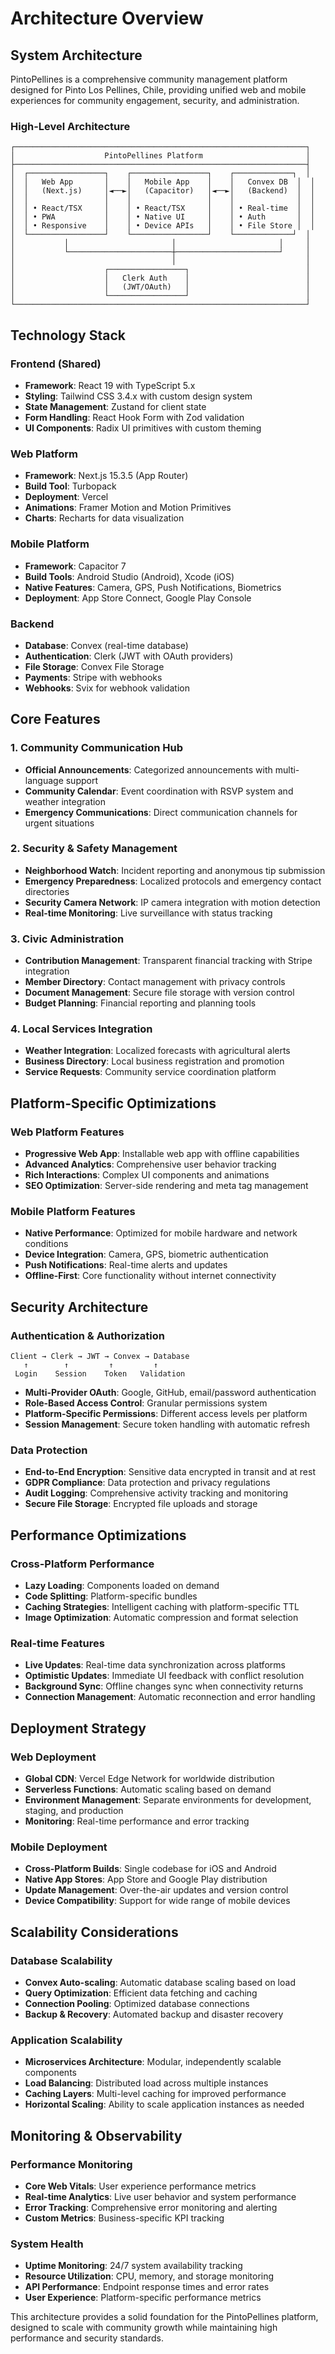 # Architecture Overview

## System Architecture

PintoPellines is a comprehensive community management platform designed for Pinto Los Pellines, Chile, providing unified web and mobile experiences for community engagement, security, and administration.

### High-Level Architecture

```text
┌─────────────────────────────────────────────────────────────────┐
│                    PintoPellines Platform                       │
├─────────────────────────────────────────────────────────────────┤
│  ┌─────────────────┐    ┌─────────────────┐    ┌─────────────┐  │
│  │   Web App       │    │   Mobile App    │    │   Convex DB  │  │
│  │   (Next.js)     │◄──►│   (Capacitor)   │◄──►│   (Backend)  │  │
│  │                 │    │                 │    │              │  │
│  │ • React/TSX     │    │ • React/TSX     │    │ • Real-time  │  │
│  │ • PWA           │    │ • Native UI     │    │ • Auth       │  │
│  │ • Responsive    │    │ • Device APIs   │    │ • File Store │  │
│  └─────────────────┘    └─────────────────┘    └─────────────┘  │
│           │                       │                       │     │
│           └───────────────────────┼───────────────────────┘     │
│                                   │                             │
│                    ┌─────────────────┐                          │
│                    │   Clerk Auth    │                          │
│                    │   (JWT/OAuth)   │                          │
│                    └─────────────────┘                          │
└─────────────────────────────────────────────────────────────────┘
```

## Technology Stack

### Frontend (Shared)
- **Framework**: React 19 with TypeScript 5.x
- **Styling**: Tailwind CSS 3.4.x with custom design system
- **State Management**: Zustand for client state
- **Form Handling**: React Hook Form with Zod validation
- **UI Components**: Radix UI primitives with custom theming

### Web Platform
- **Framework**: Next.js 15.3.5 (App Router)
- **Build Tool**: Turbopack
- **Deployment**: Vercel
- **Animations**: Framer Motion and Motion Primitives
- **Charts**: Recharts for data visualization

### Mobile Platform
- **Framework**: Capacitor 7
- **Build Tools**: Android Studio (Android), Xcode (iOS)
- **Native Features**: Camera, GPS, Push Notifications, Biometrics
- **Deployment**: App Store Connect, Google Play Console

### Backend
- **Database**: Convex (real-time database)
- **Authentication**: Clerk (JWT with OAuth providers)
- **File Storage**: Convex File Storage
- **Payments**: Stripe with webhooks
- **Webhooks**: Svix for webhook validation

## Core Features

### 1. Community Communication Hub
- **Official Announcements**: Categorized announcements with multi-language support
- **Community Calendar**: Event coordination with RSVP system and weather integration
- **Emergency Communications**: Direct communication channels for urgent situations

### 2. Security & Safety Management
- **Neighborhood Watch**: Incident reporting and anonymous tip submission
- **Emergency Preparedness**: Localized protocols and emergency contact directories
- **Security Camera Network**: IP camera integration with motion detection
- **Real-time Monitoring**: Live surveillance with status tracking

### 3. Civic Administration
- **Contribution Management**: Transparent financial tracking with Stripe integration
- **Member Directory**: Contact management with privacy controls
- **Document Management**: Secure file storage with version control
- **Budget Planning**: Financial reporting and planning tools

### 4. Local Services Integration
- **Weather Integration**: Localized forecasts with agricultural alerts
- **Business Directory**: Local business registration and promotion
- **Service Requests**: Community service coordination platform

## Platform-Specific Optimizations

### Web Platform Features
- **Progressive Web App**: Installable web app with offline capabilities
- **Advanced Analytics**: Comprehensive user behavior tracking
- **Rich Interactions**: Complex UI components and animations
- **SEO Optimization**: Server-side rendering and meta tag management

### Mobile Platform Features
- **Native Performance**: Optimized for mobile hardware and network conditions
- **Device Integration**: Camera, GPS, biometric authentication
- **Push Notifications**: Real-time alerts and updates
- **Offline-First**: Core functionality without internet connectivity

## Security Architecture

### Authentication & Authorization
```text
Client → Clerk → JWT → Convex → Database
   ↑        ↑         ↑         ↑
 Login    Session    Token   Validation
```

- **Multi-Provider OAuth**: Google, GitHub, email/password authentication
- **Role-Based Access Control**: Granular permissions system
- **Platform-Specific Permissions**: Different access levels per platform
- **Session Management**: Secure token handling with automatic refresh

### Data Protection
- **End-to-End Encryption**: Sensitive data encrypted in transit and at rest
- **GDPR Compliance**: Data protection and privacy regulations
- **Audit Logging**: Comprehensive activity tracking and monitoring
- **Secure File Storage**: Encrypted file uploads and storage

## Performance Optimizations

### Cross-Platform Performance
- **Lazy Loading**: Components loaded on demand
- **Code Splitting**: Platform-specific bundles
- **Caching Strategies**: Intelligent caching with platform-specific TTL
- **Image Optimization**: Automatic compression and format selection

### Real-time Features
- **Live Updates**: Real-time data synchronization across platforms
- **Optimistic Updates**: Immediate UI feedback with conflict resolution
- **Background Sync**: Offline changes sync when connectivity returns
- **Connection Management**: Automatic reconnection and error handling

## Deployment Strategy

### Web Deployment
- **Global CDN**: Vercel Edge Network for worldwide distribution
- **Serverless Functions**: Automatic scaling based on demand
- **Environment Management**: Separate environments for development, staging, and production
- **Monitoring**: Real-time performance and error tracking

### Mobile Deployment
- **Cross-Platform Builds**: Single codebase for iOS and Android
- **Native App Stores**: App Store and Google Play distribution
- **Update Management**: Over-the-air updates and version control
- **Device Compatibility**: Support for wide range of mobile devices

## Scalability Considerations

### Database Scalability
- **Convex Auto-scaling**: Automatic database scaling based on load
- **Query Optimization**: Efficient data fetching and caching
- **Connection Pooling**: Optimized database connections
- **Backup & Recovery**: Automated backup and disaster recovery

### Application Scalability
- **Microservices Architecture**: Modular, independently scalable components
- **Load Balancing**: Distributed load across multiple instances
- **Caching Layers**: Multi-level caching for improved performance
- **Horizontal Scaling**: Ability to scale application instances as needed

## Monitoring & Observability

### Performance Monitoring
- **Core Web Vitals**: User experience performance metrics
- **Real-time Analytics**: Live user behavior and system performance
- **Error Tracking**: Comprehensive error monitoring and alerting
- **Custom Metrics**: Business-specific KPI tracking

### System Health
- **Uptime Monitoring**: 24/7 system availability tracking
- **Resource Utilization**: CPU, memory, and storage monitoring
- **API Performance**: Endpoint response times and error rates
- **User Experience**: Platform-specific performance metrics

This architecture provides a solid foundation for the PintoPellines platform, designed to scale with community growth while maintaining high performance and security standards.